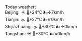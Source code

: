Today weather:  
Beijing: ☀️ 🌡️+24°C 🌬️↓7km/h  
Tianjin: 🌫  🌡️+27°C 🌬️↙0km/h  
Shijiazhuang: 🌫  🌡️+30°C 🌬️→0km/h  
Tangshan: ☀️ 🌡️+30°C 🌬️↘0km/h  
